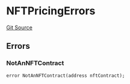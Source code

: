 # NFTPricingErrors
[Git Source](https://github.com/thrackle-io/tron/blob/13105ed31bc78c8d50cdf97173deb83a68e88dee/src/common/IErrors.sol)


## Errors
### NotAnNFTContract

```solidity
error NotAnNFTContract(address nftContract);
```

